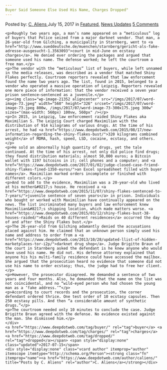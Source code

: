 ```yaml
---
Buyer Said Someone Else Used His Name, Charges Dropped"
---
```

<article class="post-listing post-21342 post type-post status-publish format-standard has-post-thumbnail hentry  tag-buyer tag-charges tag-dropped">
    <div class="post-inner">
        <span>Posted by: <a href="https://www.deepdotweb.com/author/caliens/" title="">C. Aliens </a></span>
    <span>July 15, 2017</span>
    <span>in <a href="https://www.deepdotweb.com/category/deepdot-news/" rel="category tag">Featured</a>, <a href="https://www.deepdotweb.com/category/news-updates/" rel="category tag">News Updates</a></span>
    <span><a href="https://www.deepdotweb.com/2017/07/15/buyer-said-someone-else-used-name-charges-dropped/#comments">5 Comments</a></span>
    </p>
    <div class="clear"></div>
    
    <p>Roughly two years ago, a man’s name appeared on a “meticulous” log of buyers that Police seized from a major darknet vendor. That man, a 26-year-old from Gilching, a municipality in Starnberg, went to <a href="http://www.sueddeutsche.de/muenchen/starnberg/gericht-als-fake-adresse-ausgesucht-1.3563093">court in mid-June on ecstasy charges</a>. He denied ever ordering the packages and argued that someone used his name. The defense worked; he left the courtroom a free man.</p>
    <p>The vendor with the “meticulous” list of buyers, while left unnamed in the media releases, was described as a vendor that matched Shiny Flakes perfectly. Courtroom reporters revealed that law enforcement found the name two years ago. The list, found in 2015, belonged to a vendor who operated a massive operation of Leipzig. Reporters revealed one more piece of information: that the vendor received a seven year prison sentence—sentenced as a juvenile.</p>
    <p><img class="wp-image-21352 aligncenter" src="/imgs/2017/07/word-image-73.jpeg" width="560" height="326" srcset="/imgs/2017/07/word-image-73.jpeg 800w, /imgs/2017/07/word-image-73-300x175.jpeg 300w" sizes="(max-width: 560px) 100vw, 560px" /></p>
    <p>In 2015, in Leipzig, law enforcement raided Shiny Flakes aka Maximilian S. The Leipzig Court charged Maximilian with the distribution of 914 kilograms of various drugs. At the time of his arrest, he had <a href="https://www.deepdotweb.com/2015/08/17/new-information-regarding-the-shiny-flakes-bust/">320 kilograms combined weight</a> of MDMA, hash, speed, LSD, cocaine, ecstasy, and others.</p>
    <p>He sold an abnormally high quantity of drugs, yet the tale continued. At the time of his arrest, not only did police find drugs; they found distribution materials; almost 50,000 euros; a Bitcoin wallet with 1197 bitcoins in it; cell phones and a computer; and <a href="https://www.deepdotweb.com/2017/01/02/judge-closed-case-friend-shiny-flakes-fined-1350-euros/">an Excel spreadsheet filled with buyer names</a>. Maximilian marked orders incomplete or finished with different colors.</p>
    <p>And to add to the evidence, Maximilian was a 20-year-old who lived at his mother&#8217;s house. He received a <a href="https://www.deepdotweb.com/2015/11/07/shiny-flakes-sentenced-to-7-years/">juvenile sentence of seven years</a> in prison. Individuals who bought or worked with Maximilian have continually appeared on the news. The list incriminated many buyers and law enforcement knew Maximilian&#8217;s shipping location, which made matters worse. <a href="https://www.deepdotweb.com/2015/03/12/shiny-flakes-bust-38-houses-raided/">Raids on 40 different residences</a> occurred the day of and after the Shiny Flakes bust.</p>
    <p>The 26-year-old from Gilching adamantly denied the accusations placed against him. He claimed that an unknown person simply used his name and address to order from a <a href="https://www.deepdotweb.com/2013/10/28/updated-llist-of-hidden-marketplaces-tor-i2p/">darknet drug shop</a>. Judge Brigitte Braun of the court in Starnberg asked the defendant is he knew anyone who would have used his name. He did not. His defense attorney explained that anyone his his multi-family residence could have accessed the mailbox. She argued that the prosecution heard no evidence that someone did not use his name to order ecstasy; thus, the judge had to free her client.</p>
    <p>However, the prosecutor disagreed. He demanded a sentence of two years and four months. Also, he demanded that the name on the list was not coincidental, and no “wild-eyed person who had chosen the young man as a ‘fake address.’”</p>
    <p>According to court records and the prosecution, the corner defendant ordered thrice. One test order of 10 ecstasy capsules. Then 250 ecstasy pills. And then “a considerable amount of synthetic drugs.”</p>
    <p>The courtroom needed only 10 minutes to conclude the case. Judge Brigitte Braun agreed with the defense. No evidence existed against the man. She dismissed him.</p>
    </div>
    <a href="https://www.deepdotweb.com/tag/buyer/" rel="tag">buyer</a> <a href="https://www.deepdotweb.com/tag/charges/" rel="tag">charges</a> <a href="https://www.deepdotweb.com/tag/dropped/" rel="tag">dropped</a></span> <span style="display:none" class="updated">2017-07-15</span>
    <div style="display:none" class="vcard author" itemprop="author" itemscope itemtype="http://schema.org/Person"><strong class="fn" itemprop="name"><a href="https://www.deepdotweb.com/author/caliens/" title="Posts by C. Aliens" rel="author">C. Aliens</a></strong></div>
    
